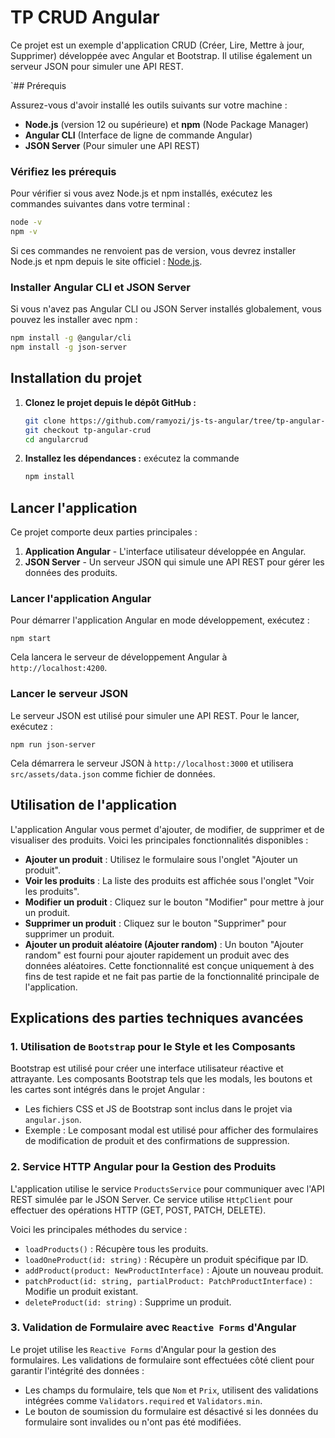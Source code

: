 # TP CRUD Angular

Ce projet est un exemple d'application CRUD (Créer, Lire, Mettre à jour, Supprimer) développée avec Angular et Bootstrap. Il utilise également un serveur JSON pour simuler une API REST.

`## Prérequis

Assurez-vous d'avoir installé les outils suivants sur votre machine :

- **Node.js** (version 12 ou supérieure) et **npm** (Node Package Manager)
- **Angular CLI** (Interface de ligne de commande Angular)
- **JSON Server** (Pour simuler une API REST)

### Vérifiez les prérequis

Pour vérifier si vous avez Node.js et npm installés, exécutez les commandes suivantes dans votre terminal :

```bash
node -v
npm -v 
```

Si ces commandes ne renvoient pas de version, vous devrez installer Node.js et npm depuis le site officiel : [Node.js](https://nodejs.org/).

### Installer Angular CLI et JSON Server

Si vous n'avez pas Angular CLI ou JSON Server installés globalement, vous pouvez les installer avec npm :

```bash
npm install -g @angular/cli
npm install -g json-server
```

## Installation du projet

1. **Clonez le projet depuis le dépôt GitHub :**

   ```bash
   git clone https://github.com/ramyozi/js-ts-angular/tree/tp-angular-crud
   git checkout tp-angular-crud
   cd angularcrud
    ```
2. **Installez les dépendances :**
   exécutez la commande
    ```bash
    npm install
      ```
Lancer l'application
--------------------

Ce projet comporte deux parties principales :

1.  **Application Angular** - L'interface utilisateur développée en Angular.
2.  **JSON Server** - Un serveur JSON qui simule une API REST pour gérer les données des produits.

### Lancer l'application Angular

Pour démarrer l'application Angular en mode développement, exécutez :

`npm start`

Cela lancera le serveur de développement Angular à `http://localhost:4200`.

### Lancer le serveur JSON

Le serveur JSON est utilisé pour simuler une API REST. Pour le lancer, exécutez :

`npm run json-server`

Cela démarrera le serveur JSON à `http://localhost:3000` et utilisera `src/assets/data.json` comme fichier de données.

Utilisation de l'application
----------------------------

L'application Angular vous permet d'ajouter, de modifier, de supprimer et de visualiser des produits. Voici les principales fonctionnalités disponibles :

-   **Ajouter un produit** : Utilisez le formulaire sous l'onglet "Ajouter un produit".
-   **Voir les produits** : La liste des produits est affichée sous l'onglet "Voir les produits".
-   **Modifier un produit** : Cliquez sur le bouton "Modifier" pour mettre à jour un produit.
-   **Supprimer un produit** : Cliquez sur le bouton "Supprimer" pour supprimer un produit.
-   **Ajouter un produit aléatoire (Ajouter random)** : Un bouton "Ajouter random" est fourni pour ajouter rapidement un produit avec des données aléatoires. Cette fonctionnalité est conçue uniquement à des fins de test rapide et ne fait pas partie de la fonctionnalité principale de l'application.

Explications des parties techniques avancées
--------------------------------------------

### 1\. **Utilisation de `Bootstrap` pour le Style et les Composants**

Bootstrap est utilisé pour créer une interface utilisateur réactive et attrayante. Les composants Bootstrap tels que les modals, les boutons et les cartes sont intégrés dans le projet Angular :

-   Les fichiers CSS et JS de Bootstrap sont inclus dans le projet via `angular.json`.
-   Exemple : Le composant modal est utilisé pour afficher des formulaires de modification de produit et des confirmations de suppression.

### 2\. **Service HTTP Angular pour la Gestion des Produits**

L'application utilise le service `ProductsService` pour communiquer avec l'API REST simulée par le JSON Server. Ce service utilise `HttpClient` pour effectuer des opérations HTTP (GET, POST, PATCH, DELETE).

Voici les principales méthodes du service :

-   `loadProducts()` : Récupère tous les produits.
-   `loadOneProduct(id: string)` : Récupère un produit spécifique par ID.
-   `addProduct(product: NewProductInterface)` : Ajoute un nouveau produit.
-   `patchProduct(id: string, partialProduct: PatchProductInterface)` : Modifie un produit existant.
-   `deleteProduct(id: string)` : Supprime un produit.

### 3\. **Validation de Formulaire avec `Reactive Forms` d'Angular**

Le projet utilise les `Reactive Forms` d'Angular pour la gestion des formulaires. Les validations de formulaire sont effectuées côté client pour garantir l'intégrité des données :

-   Les champs du formulaire, tels que `Nom` et `Prix`, utilisent des validations intégrées comme `Validators.required` et `Validators.min`.
-   Le bouton de soumission du formulaire est désactivé si les données du formulaire sont invalides ou n'ont pas été modifiées.
